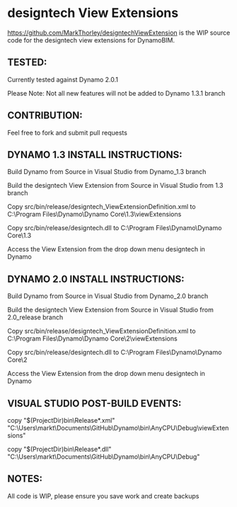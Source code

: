 # designtech View Extensions
https://github.com/MarkThorley/designtechViewExtension is the WIP source code for the designtech view extensions for DynamoBIM.




## TESTED:
Currently tested against Dynamo 2.0.1

Please Note: Not all new features will not be added to Dynamo 1.3.1 branch



## CONTRIBUTION:
Feel free to fork and submit pull requests



## DYNAMO 1.3 INSTALL INSTRUCTIONS:
Build Dynamo from Source in Visual Studio from Dynamo_1.3 branch

Build the designtech View Extension from Source in Visual Studio from 1.3 branch

Copy src/bin/release/designtech_ViewExtensionDefinition.xml to C:\Program Files\Dynamo\Dynamo Core\1.3\viewExtensions

Copy src/bin/release/designtech.dll to C:\Program Files\Dynamo\Dynamo Core\1.3

Access the View Extension from the drop down menu designtech in Dynamo



## DYNAMO 2.0 INSTALL INSTRUCTIONS:
Build Dynamo from Source in Visual Studio from Dynamo_2.0 branch

Build the designtech View Extension from Source in Visual Studio from 2.0_release branch

Copy src/bin/release/designtech_ViewExtensionDefinition.xml to C:\Program Files\Dynamo\Dynamo Core\2\viewExtensions

Copy src/bin/release/designtech.dll to C:\Program Files\Dynamo\Dynamo Core\2

Access the View Extension from the drop down menu designtech in Dynamo



## VISUAL STUDIO POST-BUILD EVENTS:
copy "$(ProjectDir)bin\Release\*.xml" "C:\Users\markt\Documents\GitHub\Dynamo\bin\AnyCPU\Debug\viewExtensions"

copy "$(ProjectDir)bin\Release\*.dll" "C:\Users\markt\Documents\GitHub\Dynamo\bin\AnyCPU\Debug\"



## NOTES:
All code is WIP, please ensure you save work and create backups
